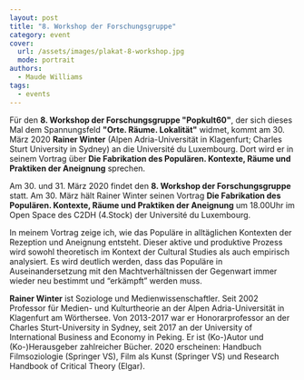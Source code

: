 ```yaml
---
layout: post
title: "8. Workshop der Forschungsgruppe"
category: event
cover:
  url: /assets/images/plakat-8-workshop.jpg
  mode: portrait
authors:
  - Maude Williams
tags:
  - events
---
```


Für den **8. Workshop der Forschungsgruppe "Popkult60"**, der sich dieses Mal dem Spannungsfeld **"Orte. Räume. Lokalität"** widmet, kommt am 30. März 2020 **Rainer Winter** (Alpen Adria-Universität in Klagenfurt; Charles Sturt University in Sydney) an die Université du Luxembourg. Dort wird er in seinem Vortrag über **Die Fabrikation des Populären. Kontexte, Räume und Praktiken der Aneignung** sprechen.

<!-- more -->

Am 30. und 31. März 2020 findet den **8. Workshop der Forschungsgruppe** statt. Am 30. März hält Rainer Winter seinen Vortrag **Die Fabrikation des Populären. Kontexte, Räume und Praktiken der Aneignung** um 18.00Uhr im Open Space des C2DH (4.Stock) der Université du Luxembourg.

In meinem Vortrag zeige ich, wie das Populäre in alltäglichen Kontexten der Rezeption und Aneignung entsteht. Dieser aktive und produktive Prozess wird sowohl theoretisch im Kontext der Cultural Studies als auch empirisch analysiert. Es wird deutlich werden, dass das Populäre in Auseinandersetzung mit den Machtverhältnissen der Gegenwart immer wieder neu bestimmt und “erkämpft” werden muss.

**Rainer Winter** ist Soziologe und Medienwissenschaftler. Seit 2002 Professor für Medien- und Kulturtheorie an der Alpen Adria-Universität in Klagenfurt am Wörthersee. Von 2013-2017 war er Honorarprofessor an der Charles Sturt-University in Sydney, seit 2017 an der University of International Business and Economy in Peking.   Er ist (Ko-)Autor und (Ko-)Herausgeber zahlreicher Bücher. 2020 erscheinen: Handbuch Filmsoziologie (Springer VS), Film als Kunst (Springer VS) und Research Handbook of Critical Theory (Elgar).

